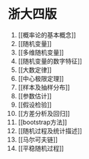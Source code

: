 # 浙大四版
1. [[概率论的基本概念]]
2. [[随机变量]]
3. [[多维随机变量]]
4. [[随机变量的数字特征]]
5. [[大数定律]]
6. [[中心极限定理]]
7. [[样本及抽样分布]]
8. [[参数估计]]
9. [[假设检验]]
10. [[方差分析及回归]]
11. [[bootstrap方法]]
12. [[随机过程及统计描述]]
13. [[马尔可夫链]]
14. [[平稳随机过程]]
